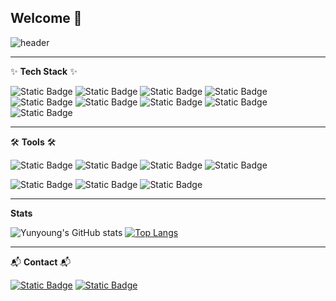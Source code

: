 ## Welcome 👋

<!-- title -->
![header](https://capsule-render.vercel.app/api?type=waving&color=timeGradient&height=200&section=header&text=Yunyoung&fontSize=70&fontAlign=40&fontAlignY=40&animation=twinkling&desc=HYU%20CSE%2022&descAlign=70&descAlignY=45)

---
<!-- contents -->
✨ **Tech Stack** ✨

![Static Badge](https://img.shields.io/badge/Flutter-02569B.svg?style=flat-square&logo=Flutter&logoColor=white)
![Static Badge](https://img.shields.io/badge/AndroidStudio-3DDC84?style=flat-square&logo=AndroidStudio&logoColor=white)
![Static Badge](https://img.shields.io/badge/C-A8B9CC?style=flat-square&logo=C&logoColor=white)
![Static Badge](https://img.shields.io/badge/C++-00599C?style=flat-square&logo=C%2B%2B&logoColor=white)
![Static Badge](https://img.shields.io/badge/Firebase-FFCA28?style=flat-square&logo=firebase&logoColor=black)
![Static Badge](https://img.shields.io/badge/java-007396?style=flat-square&logo=java&logoColor=white)
![Static Badge](https://img.shields.io/badge/Node.js-339933?style=flat-square&logo=Node.js&logoColor=white)
![Static Badge](https://img.shields.io/badge/AmazonAWS-232F3E?style=flat-square&logo=amazonaws&logoColor=white)
![Static Badge](https://img.shields.io/badge/Flask-000000?style=flat-square&logo=flask&logoColor=white)

---
🛠️ **Tools** 🛠️

![Static Badge](https://img.shields.io/badge/Git-F05032?style=flat-square&logo=git&logoColor=white)
![Static Badge](https://img.shields.io/badge/GitHub-181717?style=flat-square&logo=GitHub&logoColor=white)
![Static Badge](https://img.shields.io/badge/Notion-FFFFFF?style=flat-square&logo=Notion&logoColor=black)
![Static Badge](https://img.shields.io/badge/Figma-F24E1E?style=flat-square&logo=Figma&logoColor=white)

![Static Badge](https://img.shields.io/badge/Postman-FF6C37?style=flat-square&logo=Postman&logoColor=white)
![Static Badge](https://img.shields.io/badge/Ubuntu-E95420?style=flat-square&logo=Ubuntu&logoColor=white)
![Static Badge](https://img.shields.io/badge/VisualStudioCode-007ACC?style=flat-square&logo=VisualStudioCode&logoColor=white)

---
**Stats**

![Yunyoung's GitHub stats](https://github-readme-stats.vercel.app/api?username=y-y41&show_icons=true&theme=radical)
[![Top Langs](https://github-readme-stats.vercel.app/api/top-langs/?username=y-y41&layout=donut)](https://github.com/y-y41/github-readme-stats)

---
📬 **Contact** 📬

[![Static Badge](https://img.shields.io/badge/Velog-20C997?style=flat-square&logo=velog&logoColor=white)](https://velog.io/@y-y41)
[![Static Badge](https://img.shields.io/badge/dbsdud41@hanyang.ac.kr-EA4335?style=flat-square&logo=gmail&logoColor=white)](mailto:dbsdud41@hanyang.ac.kr)
